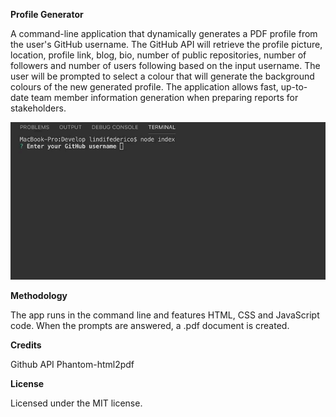 **Profile Generator**

A command-line application that dynamically generates a PDF profile from the user's GitHub username. The GitHub API will retrieve the profile picture, location, profile link, blog, bio, number of public repositories, number of followers and number of users following based on the input username. The user will be prompted to select a colour that will generate the background colours of the new generated profile. The application allows fast, up-to-date team member information generation when preparing reports for stakeholders.

![Working Giphy](profileGenerator.gif)

**Methodology**

The app runs in the command line and features HTML, CSS and JavaScript code. When the prompts are answered, a .pdf document is created.

**Credits**

Github API
Phantom-html2pdf 

**License**

Licensed under the MIT license.

